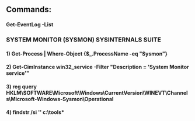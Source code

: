 ## Commands:

#### Get-EventLog -List

### SYSTEM MONITOR (SYSMON) SYSINTERNALS SUITE

#### 1) Get-Process | Where-Object {$_.ProcessName -eq "Sysmon"}

#### 2) Get-CimInstance win32_service -Filter "Description = 'System Monitor service'"

#### 3) reg query HKLM\SOFTWARE\Microsoft\Windows\CurrentVersion\WINEVT\Channels\Microsoft-Windows-Sysmon\Operational

#### 4) findstr /si '<ProcessCreate onmatch="Exclude">' c:\tools\*
